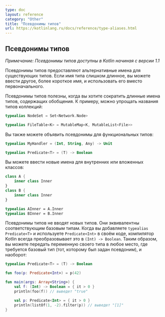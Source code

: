 ```yaml
---
type: doc
layout: reference
category: "Other"
title: "Псевдонимы типов"
url: https://kotlinlang.ru/docs/reference/type-aliases.html
---
```


<!--## Type aliases-->
## Псевдонимы типов

_Примечание: Псевдонимы типов доступны в Kotlin начиная с версии 1.1_

<!--Type aliases provide alternative names for existing types.
If the type name is too long you can introduce a different shorter name and use the new one instead.-->
Псевдонимы типов предоставляют альтернативные имена для существующих типов.
Если имя типа слишком длинное, вы можете ввести другое, более короткое имя, и использовать его вместо первоначального.
 
<!--It's useful to shorten long generic types.
For instance, it's often tempting to shrink collection types:-->
Псевдонимы типов полезны, когда вы хотите сократить длинные имена типов, содержащих обобщения. 
К примеру, можно упрощать названия типов коллекций:

```kotlin
typealias NodeSet = Set<Network.Node>

typealias FileTable<K> = MutableMap<K, MutableList<File>>
```

<!--You can provide different aliases for function types:-->
Вы также можете объявить псевдонимы для функциональных типов:

```kotlin
typealias MyHandler = (Int, String, Any) -> Unit

typealias Predicate<T> = (T) -> Boolean
```

<!--You can have new names for inner and nested classes:-->
Вы можете ввести новые имена для внутренних или вложенных классов:

```kotlin
class A {
    inner class Inner
}
class B {
    inner class Inner
}

typealias AInner = A.Inner
typealias BInner = B.Inner
```

<!--Type aliases do not introduce new types. 
They are equivalent to the corresponding underlying types.
When you add `typealias Predicate<T>` and use `Predicate<Int>` in your code, the Kotlin compiler always expand it to `(Int) -> Boolean`. 
Thus you can pass a variable of your type whenever a general function type is required and vice versa:-->
Псевдонимы типов не вводят новых типов. Они эквивалентны соответствующим базовым типам. Когда вы добавляете `typealias Predicate<T>` и используете `Predicate<Int>` в своём коде, компилятор Kotlin всегда преобразовывает это в `(Int) -> Boolean`.
Таким образом, вы можете передать переменную своего типа в любое место, где требуется базовый тип (тот, которому был задан псевдоним), и наоборот:

```kotlin
typealias Predicate<T> = (T) -> Boolean

fun foo(p: Predicate<Int>) = p(42)

fun main(args: Array<String>) {
    val f: (Int) -> Boolean = { it > 0 }
    println(foo(f)) // выведет "true"

    val p: Predicate<Int> = { it > 0 }
    println(listOf(1, -2).filter(p)) // выведет "[1]"
}
```
